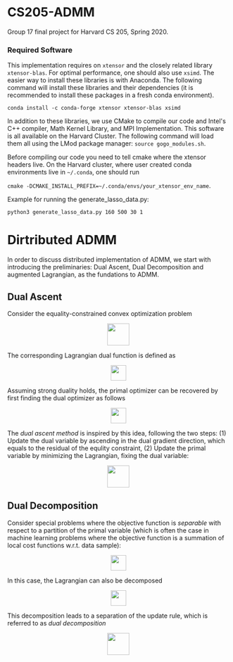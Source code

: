 # CS205-ADMM
Group 17 final project for Harvard CS 205, Spring 2020.
 
### Required Software

This implementation requires on `xtensor` and the closely related library `xtensor-blas`. 
For optimal performance, one should also use `xsimd`.
The easier way to install these libraries is with Anaconda. The following command will
install these libraries and their dependencies (it is recommended to install these packages in
a fresh conda environment).

```conda install -c conda-forge xtensor xtensor-blas xsimd```

In addition to these libraries, we use CMake to compile our code and Intel's C++ compiler, 
Math Kernel Library, and MPI Implementation. This software is all available on the Harvard Cluster.
The following command will load them all using the LMod package manager: `source gogo_modules.sh`.

Before compiling our code you need to tell cmake where the xtensor headers live. 
On the Harvard cluster, where user created conda environments live in 
`~/.conda`, one should run 

```cmake -DCMAKE_INSTALL_PREFIX=~/.conda/envs/your_xtensor_env_name```.

Example for running the generate_lasso_data.py:

```python3 generate_lasso_data.py 160 500 30 1```


# Dirtributed ADMM

In order to discuss distributed implementation of ADMM, we start with introducing the preliminaries: Dual Ascent, Dual Decomposition and augmented Lagrangian, as the fundations to ADMM.

## Dual Ascent

Consider the equality-constrained convex optimization problem 
<p align="center">
 <img src="figures/opt_problem.png" height="50">
</p>

The corresponding Lagrangian dual function is defined as 

<p align="center">
 <img src="figures/dual_func.png" height="35">
</p>

Assuming strong duality holds, the primal optimizer can be recovered by first finding the dual optimizer as follows

<p align="center">
 <img src="figures/primal_recovery.png" height="35">
</p>

The *dual ascent method* is inspired by this idea, following the two steps: (1) Update the dual variable by ascending in the dual gradient direction, which equals to the residual of the equlity constraint, (2) Update the primal variable by minimizing the Lagrangian, fixing the dual variable:

<p align="center">
 <img src="figures/dual_ascent.png" height="50">
</p>

## Dual Decomposition

Consider special problems where the objective function is *separable* with respect to a partition of the primal variable (which is often the case in machine learning problems where the objective function is a summation of local cost functions w.r.t. data sample):

<p align="center">
 <img src="figures/separable.png" height="35">
</p>

In this case, the Lagrangian can also be decomposed

<p align="center">
 <img src="figures/decomp_largrangian.png" height="35">
</p>

This decomposition leads to a separation of the update rule, which is referred to as *dual decomposition*

<p align="center">
 <img src="figures/dual_decomposition.png" height="50">
</p>

